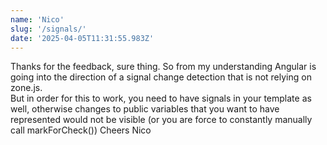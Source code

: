 ```yaml
---
name: 'Nico'
slug: '/signals/'
date: '2025-04-05T11:31:55.983Z'
---
```


Thanks for the feedback, sure thing. So from my understanding Angular is going into the direction of a signal change detection that is not relying on zone.js.  
But in order for this to work, you need to have signals in your template as well, otherwise changes to public variables that you want to have represented would not be visible (or you are force to constantly manually call markForCheck())
Cheers
Nico
